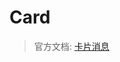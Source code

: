 # Card

> 官方文档: [卡片消息](https://developer.kookapp.cn/doc/cardmessage)

<include from="snippets.md" element-id="need-help"/>

